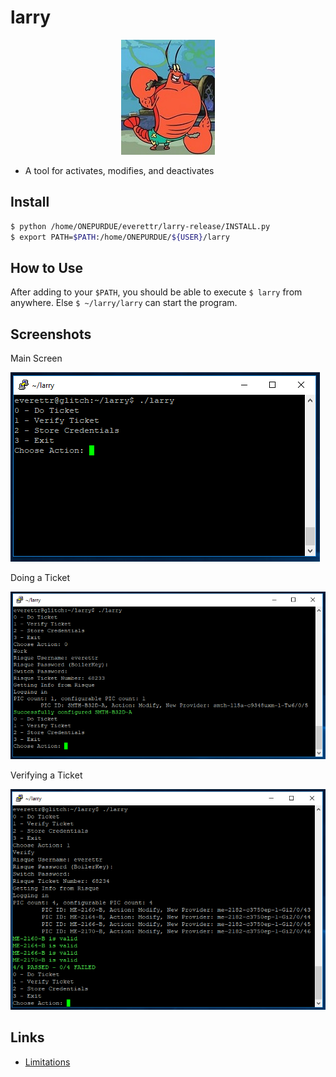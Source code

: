 # larry

<p align="center">
  <img alt="logo" src="https://raw.githubusercontent.com/Changer098/larry/master/screenshots/icon-small.jpg">
</p>

- A tool for activates, modifies, and deactivates

## Install

```bash
$ python /home/ONEPURDUE/everettr/larry-release/INSTALL.py
$ export PATH=$PATH:/home/ONEPURDUE/${USER}/larry
```

## How to Use

After adding to your ```$PATH```, you should be able to execute ```$ larry``` from anywhere. Else ```$ ~/larry/larry``` can start the program.

## Screenshots

Main Screen

![Main Screen](https://raw.githubusercontent.com/Changer098/larry/master/screenshots/main.PNG)

Doing a Ticket

![Doing a Ticket](https://raw.githubusercontent.com/Changer098/larry/master/screenshots/do-ticket.PNG)

Verifying a Ticket

![Verifying a Ticket](https://raw.githubusercontent.com/Changer098/larry/master/screenshots/verify-ticket.PNG)

## Links

- [Limitations](https://github.com/Changer098/larry/blob/master/Limitations.md)